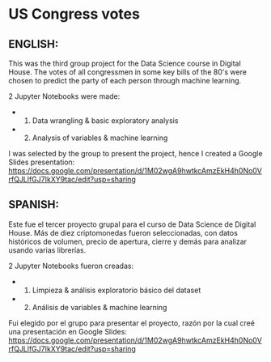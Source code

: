 # US Congress votes

## ENGLISH:
This was the third group project for the Data Science course in Digital House. The votes of all congressmen in some key bills of the 80's were chosen to predict the party of each person through machine learning.

2 Jupyter Notebooks were made:
- 1) Data wrangling & basic exploratory analysis
- 2) Analysis of variables & machine learning

I was selected by the group to present the project, hence I created a Google Slides presentation:
https://docs.google.com/presentation/d/1M02wgA9hwtkcAmzEkH4h0No0VrfQJLlfGJ7IkXY9tac/edit?usp=sharing

## SPANISH:

Este fue el tercer proyecto grupal para el curso de Data Science de Digital House. Más de diez criptomonedas fueron seleccionadas, con datos históricos de volumen, precio de apertura, cierre y demás para analizar usando varias librerías.

2 Jupyter Notebooks fueron creadas:
- 1) Limpieza & análisis exploratorio básico del dataset
- 2) Análisis de variables & machine learning

Fui elegido por el grupo para presentar el proyecto, razón por la cual creé una presentación en Google Slides:
https://docs.google.com/presentation/d/1M02wgA9hwtkcAmzEkH4h0No0VrfQJLlfGJ7IkXY9tac/edit?usp=sharing